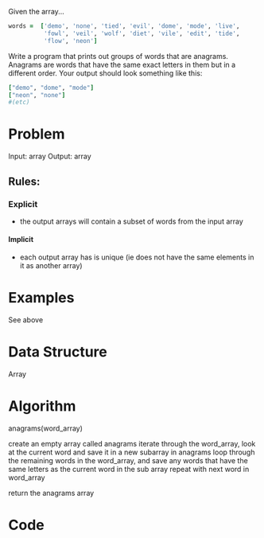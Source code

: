 Given the array...

```ruby
words =  ['demo', 'none', 'tied', 'evil', 'dome', 'mode', 'live',
          'fowl', 'veil', 'wolf', 'diet', 'vile', 'edit', 'tide',
          'flow', 'neon']
```

Write a program that prints out groups of words that are anagrams. Anagrams are words that have the same exact letters in them but in a different order. Your output should look something like this:

```ruby
["demo", "dome", "mode"]
["neon", "none"]
#(etc)
```

  # Problem
  Input: array
  Output: array

  ## Rules: 
  ### Explicit
  - the output arrays will contain a subset of words from the input array
  #### Implicit
  - each output array has is unique (ie does not have the same elements in it as another array)

  # Examples
  See above

  # Data Structure
  Array

  # Algorithm

  anagrams(word_array)

  create an empty array called anagrams
  iterate through the word_array, look at the current word and save it in a new subarray in anagrams
    loop through the remaining words in the word_array, and save any words that have the same letters as the current word in the sub array
  repeat with next word in word_array

  return the anagrams array

  # Code